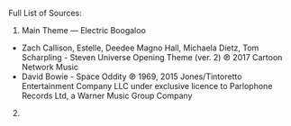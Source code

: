 Full List of Sources:
1. Main Theme — Electric Boogaloo
- Zach Callison, Estelle, Deedee Magno Hall, Michaela Dietz, Tom Scharpling - Steven Universe Opening Theme (ver. 2) ℗ 2017 Cartoon Network Music
- David Bowie - Space Oddity ℗ 1969, 2015 Jones/Tintoretto Entertainment Company LLC under exclusive licence to Parlophone Records Ltd, a Warner Music Group Company
2. 
